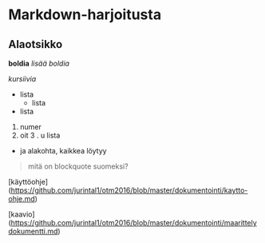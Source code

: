 # Markdown-harjoitusta

## Alaotsikko

**boldia**
_lisää boldia_

*kursiivia*

* lista
  * lista
* lista

1. numer
2. oit
3 . u  lista
  * ja alakohta, kaikkea löytyy
  
> mitä on 
> blockquote suomeksi?
	

[käyttöohje] (https://github.com/jurintal1/otm2016/blob/master/dokumentointi/kaytto-ohje.md)

[kaavio] (https://github.com/jurintal1/otm2016/blob/master/dokumentointi/maarittelydokumentti.md)

